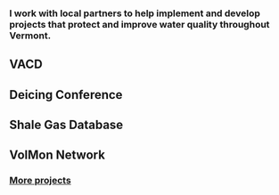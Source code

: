 <h3 class="featured-text">I work with local partners to help implement and develop projects that protect and improve water quality throughout Vermont.</h3>
<div class="card" id="card-vacd" style="cursor: pointer;" onClick="window.location='/vacd.html';">
    <div class="card-container">
    <h2 class="color">VACD</h2>
  </div>
</div>
<div class="card" id="card-deicing-conference" style="cursor: pointer;" onClick="window.location='/deicing-conference.html';">
    <div class="card-container">
    <h2 class="color">Deicing Conference</h2>
  </div>
</div>
<div class="card" id="card-allarmwater" style="cursor: pointer;" onClick="window.location='/shale-gas.html';">
    <div class="card-container">
    <h2 class="color">Shale Gas Database</h2>
  </div>
</div>
<div class="card" id="card-volmon" style="cursor: pointer;" onClick="window.location='/volmon.html';">
    <div class="card-container">
    <h2 class="color">VolMon Network</h2>
  </div>
</div>
<h3 class="featured-text"><a href="/work">More projects</a></h3>
